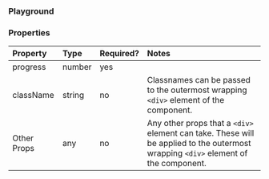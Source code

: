 <Anchor idToScrollTo="playground"><h3>Playground</h3></Anchor>

<Playground>
    <ProgressIndicator />
</Playground>

<Anchor idToScrollTo="properties"><h3>Properties</h3></Anchor>

| Property    | Type   | Required? | Notes                                                                                                                              |
| :---------- | :----- | :-------- | :--------------------------------------------------------------------------------------------------------------------------------- |
| progress    | number | yes       |                                                                                                                                    |
| className   | string | no        | Classnames can be passed to the outermost wrapping `<div>` element of the component.                                               |
| Other Props | any    | no        | Any other props that a `<div>` element can take. These will be applied to the outermost wrapping `<div>` element of the component. |

